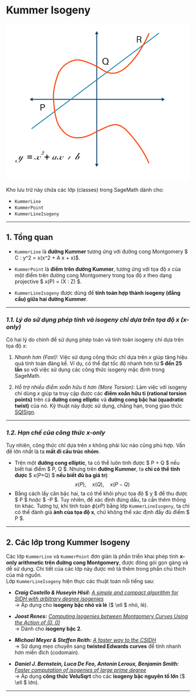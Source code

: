# **Kummer Isogeny**
![alt text](image-1.png)

Kho lưu trữ này chứa các lớp (classes) trong SageMath dành cho:
- `KummerLine`
- `KummerPoint`
- `KummerLineIsogeny`

---

## **1. Tổng quan**
- `KummerLine` là **đường Kummer** tương ứng với đường cong Montgomery $ C : y^2 = x(x^2 + A x + x)$.

- `KummerPoint` là **điểm trên đường Kummer**, tương ứng với tọa độ $x$ của một điểm trên đường cong Montgomery trong tọa độ $x$ theo dạng projective $ x(P) = (X : Z) $.

- `KummerLineIsogeny` được dùng để **tính toán hợp thành isogeny (đẳng cấu) giữa hai đường Kummer**.

---

### *1.1. Lý do sử dụng phép tính và isogeny chỉ dựa trên tọa độ $x$ (x-only)*

Có hai lý do chính để sử dụng phép toán và tính toán isogeny chỉ dựa trên tọa độ $x$:

1. *Nhanh hơn (Fast):* Việc sử dụng công thức chỉ dựa trên $x$ giúp tăng hiệu quả tính toán đáng kể. Ví dụ, có thể đạt tốc độ nhanh hơn từ **5 đến 25 lần** so với việc sử dụng các công thức isogeny mặc định trong SageMath.

2. *Hỗ trợ nhiều điểm xoắn hữu tỉ hơn (More Torsion):* Làm việc với isogeny chỉ dùng $x$ giúp ta truy cập được các **điểm xoắn hữu tỉ (rational torsion points)** trên cả **đường cong elliptic** và **đường cong bậc hai (quadratic twist)** của nó. Kỹ thuật này được sử dụng, chẳng hạn, trong giao thức [SQISign](https://eprint.iacr.org/2020/1240).

---

### *1.2. Hạn chế của công thức x-only*

Tuy nhiên, công thức chỉ dựa trên $x$ không phải lúc nào cũng phù hợp. Vấn đề lớn nhất là ta **mất đi cấu trúc nhóm**.

- Trên một **đường cong elliptic**, ta có thể luôn tính được $ P + Q $ nếu biết hai điểm $ P, Q $. Nhưng trên **đường Kummer**, ta **chỉ có thể tính được** $ x(P+Q) $ **nếu biết đủ ba giá trị**:
  $$
  x(P), \quad x(Q), \quad x(P-Q)
  $$
- Bằng cách lấy căn bậc hai, ta có thể khôi phục tọa độ $ y $ để thu được $ P $ *hoặc* $ -P $. Tuy nhiên, để xác định đúng dấu, ta cần thêm thông tin khác. Tương tự, khi tính toán $\phi(xP)$ bằng lớp `KummerLineIsogeny`, ta chỉ có thể đánh giá **ảnh của tọa độ x**, chứ không thể xác định đầy đủ điểm $ P $.

---

## **2. Các lớp trong Kummer Isogeny**

Các lớp `KummerLine` và `KummerPoint` đơn giản là phần triển khai phép tính **x-only arithmetic trên đường cong Montgomery**, được đóng gói gọn gàng và dễ sử dụng. Chi tiết của các lớp này được mô tả thêm trong phần chú thích của mã nguồn.\
Lớp `KummerLineIsogeny` hiện thực các thuật toán nổi tiếng sau:
- ***Craig Costello & Huseyin Hisil:*** *[A simple and compact algorithm for SIDH with arbitrary degree isogenies](https://ia.cr/2017/1198)*  \
→ Áp dụng cho **isogeny bậc nhỏ và lẻ** ($ \ell $ nhỏ, lẻ).

- ***Joost Renes:*** *[Computing Isogenies between Montgomery Curves Using the Action of (0, 0)](https://ia.cr/2017/1198)* \
→ Dành cho **isogeny bậc 2**.

- ***Michael Meyer & Steffen Reith:*** *[A faster way to the CSIDH](https://ia.cr/2018/782)* \
→ Sử dụng mẹo chuyển sang **twisted Edwards curves** để tính nhanh hơn miền đích (codomain).

- ***Daniel J. Bernstein, Luca De Feo, Antonin Leroux, Benjamin Smith:*** *[Faster computation of isogenies of large prime degree](https://velusqrt.isogeny.org/)*  
  → Áp dụng **công thức VeluSqrt** cho các **isogeny bậc nguyên tố lớn** ($ \ell $ lớn).

---
